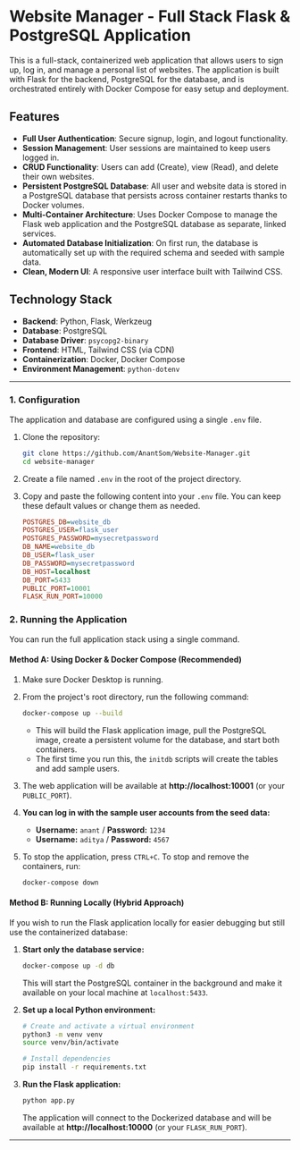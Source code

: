 # Website Manager - Full Stack Flask & PostgreSQL Application

This is a full-stack, containerized web application that allows users to sign up, log in, and manage a personal list of websites. The application is built with Flask for the backend, PostgreSQL for the database, and is orchestrated entirely with Docker Compose for easy setup and deployment.

## Features

-   **Full User Authentication**: Secure signup, login, and logout functionality.
-   **Session Management**: User sessions are maintained to keep users logged in.
-   **CRUD Functionality**: Users can add (Create), view (Read), and delete their own websites.
-   **Persistent PostgreSQL Database**: All user and website data is stored in a PostgreSQL database that persists across container restarts thanks to Docker volumes.
-   **Multi-Container Architecture**: Uses Docker Compose to manage the Flask web application and the PostgreSQL database as separate, linked services.
-   **Automated Database Initialization**: On first run, the database is automatically set up with the required schema and seeded with sample data.
-   **Clean, Modern UI**: A responsive user interface built with Tailwind CSS.

## Technology Stack

-   **Backend**: Python, Flask, Werkzeug
-   **Database**: PostgreSQL
-   **Database Driver**: `psycopg2-binary`
-   **Frontend**: HTML, Tailwind CSS (via CDN)
-   **Containerization**: Docker, Docker Compose
-   **Environment Management**: `python-dotenv`

---

### 1. Configuration

The application and database are configured using a single `.env` file.

1.  Clone the repository:
    ```bash
    git clone https://github.com/AnantSom/Website-Manager.git
    cd website-manager
    ```

2.  Create a file named `.env` in the root of the project directory.

3.  Copy and paste the following content into your `.env` file. You can keep these default values or change them as needed.

    ```ini
    POSTGRES_DB=website_db
    POSTGRES_USER=flask_user
    POSTGRES_PASSWORD=mysecretpassword
    DB_NAME=website_db
    DB_USER=flask_user
    DB_PASSWORD=mysecretpassword
    DB_HOST=localhost
    DB_PORT=5433
    PUBLIC_PORT=10001
    FLASK_RUN_PORT=10000
    ```
### 2. Running the Application

You can run the full application stack using a single command.

#### Method A: Using Docker & Docker Compose (Recommended)

1.  Make sure Docker Desktop is running.
2.  From the project's root directory, run the following command:
    ```bash
    docker-compose up --build
    ```
    *   This will build the Flask application image, pull the PostgreSQL image, create a persistent volume for the database, and start both containers.
    *   The first time you run this, the `initdb` scripts will create the tables and add sample users.
3.  The web application will be available at **http://localhost:10001** (or your `PUBLIC_PORT`).

4.  **You can log in with the sample user accounts from the seed data:**
    *   **Username:** `anant` / **Password:** `1234`
    *   **Username:** `aditya` / **Password:** `4567`

5.  To stop the application, press `CTRL+C`. To stop and remove the containers, run:
    ```bash
    docker-compose down
    ```
#### Method B: Running Locally (Hybrid Approach)

If you wish to run the Flask application locally for easier debugging but still use the containerized database:

1.  **Start only the database service:**
    ```bash
    docker-compose up -d db
    ```
    This will start the PostgreSQL container in the background and make it available on your local machine at `localhost:5433`.

2.  **Set up a local Python environment:**
    ```bash
    # Create and activate a virtual environment
    python3 -m venv venv
    source venv/bin/activate

    # Install dependencies
    pip install -r requirements.txt
    ```

3.  **Run the Flask application:**
    ```bash
    python app.py
    ```
    The application will connect to the Dockerized database and will be available at **http://localhost:10000** (or your `FLASK_RUN_PORT`).
---
